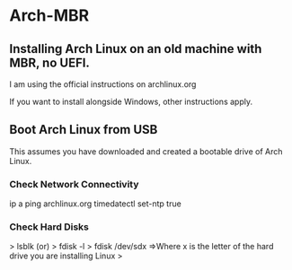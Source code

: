 # Arch-MBR


<h2>Installing Arch Linux on an old machine with MBR, no UEFI.</h2>
I am using the official instructions on <a src=archlinux.org>archlinux.org</a>

If you want to install alongside Windows, other instructions apply. 

<h2>Boot Arch Linux from USB</h2>
This assumes you have downloaded and created a bootable drive of Arch Linux.

<h3>Check Network Connectivity</h3>
ip a
ping archlinux.org
timedatectl set-ntp true

<h3>Check Hard Disks</h3>
> lsblk (or) > fdisk -l
> fdisk /dev/sdx =>Where x is the letter of the hard drive you are installing Linux
> 
